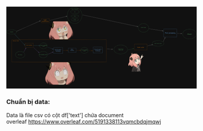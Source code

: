 ![image](image/Untitled-2022-11-09-2131.png)
### Chuẩn bị data:
Data là file csv có cột df['text'] chứa document 
<br>
overleaf https://www.overleaf.com/5191338113vqmcbdqjmqwj
